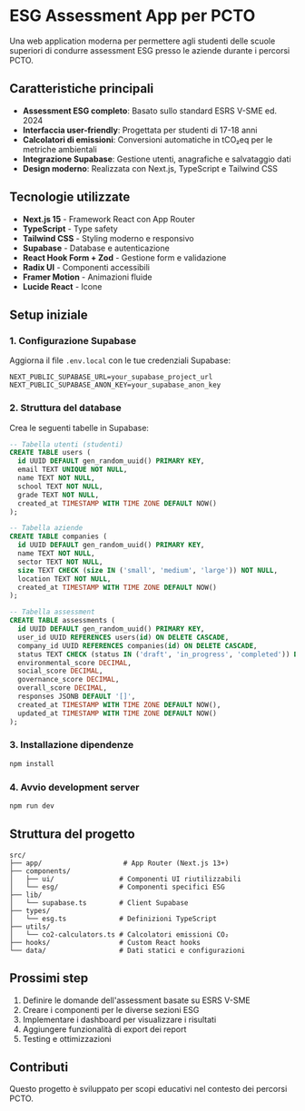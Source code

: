# ESG Assessment App per PCTO

Una web application moderna per permettere agli studenti delle scuole superiori di condurre assessment ESG presso le aziende durante i percorsi PCTO.

## Caratteristiche principali

- **Assessment ESG completo**: Basato sullo standard ESRS V-SME ed. 2024
- **Interfaccia user-friendly**: Progettata per studenti di 17-18 anni
- **Calcolatori di emissioni**: Conversioni automatiche in tCO₂eq per le metriche ambientali
- **Integrazione Supabase**: Gestione utenti, anagrafiche e salvataggio dati
- **Design moderno**: Realizzata con Next.js, TypeScript e Tailwind CSS

## Tecnologie utilizzate

- **Next.js 15** - Framework React con App Router
- **TypeScript** - Type safety
- **Tailwind CSS** - Styling moderno e responsivo
- **Supabase** - Database e autenticazione
- **React Hook Form + Zod** - Gestione form e validazione
- **Radix UI** - Componenti accessibili
- **Framer Motion** - Animazioni fluide
- **Lucide React** - Icone

## Setup iniziale

### 1. Configurazione Supabase

Aggiorna il file `.env.local` con le tue credenziali Supabase:

```env
NEXT_PUBLIC_SUPABASE_URL=your_supabase_project_url
NEXT_PUBLIC_SUPABASE_ANON_KEY=your_supabase_anon_key
```

### 2. Struttura del database

Crea le seguenti tabelle in Supabase:

```sql
-- Tabella utenti (studenti)
CREATE TABLE users (
  id UUID DEFAULT gen_random_uuid() PRIMARY KEY,
  email TEXT UNIQUE NOT NULL,
  name TEXT NOT NULL,
  school TEXT NOT NULL,
  grade TEXT NOT NULL,
  created_at TIMESTAMP WITH TIME ZONE DEFAULT NOW()
);

-- Tabella aziende
CREATE TABLE companies (
  id UUID DEFAULT gen_random_uuid() PRIMARY KEY,
  name TEXT NOT NULL,
  sector TEXT NOT NULL,
  size TEXT CHECK (size IN ('small', 'medium', 'large')) NOT NULL,
  location TEXT NOT NULL,
  created_at TIMESTAMP WITH TIME ZONE DEFAULT NOW()
);

-- Tabella assessment
CREATE TABLE assessments (
  id UUID DEFAULT gen_random_uuid() PRIMARY KEY,
  user_id UUID REFERENCES users(id) ON DELETE CASCADE,
  company_id UUID REFERENCES companies(id) ON DELETE CASCADE,
  status TEXT CHECK (status IN ('draft', 'in_progress', 'completed')) DEFAULT 'draft',
  environmental_score DECIMAL,
  social_score DECIMAL,
  governance_score DECIMAL,
  overall_score DECIMAL,
  responses JSONB DEFAULT '[]',
  created_at TIMESTAMP WITH TIME ZONE DEFAULT NOW(),
  updated_at TIMESTAMP WITH TIME ZONE DEFAULT NOW()
);
```

### 3. Installazione dipendenze

```bash
npm install
```

### 4. Avvio development server

```bash
npm run dev
```

## Struttura del progetto

```
src/
├── app/                    # App Router (Next.js 13+)
├── components/
│   ├── ui/                # Componenti UI riutilizzabili
│   └── esg/               # Componenti specifici ESG
├── lib/
│   └── supabase.ts        # Client Supabase
├── types/
│   └── esg.ts             # Definizioni TypeScript
├── utils/
│   └── co2-calculators.ts # Calcolatori emissioni CO₂
├── hooks/                 # Custom React hooks
└── data/                  # Dati statici e configurazioni
```

## Prossimi step

1. Definire le domande dell'assessment basate su ESRS V-SME
2. Creare i componenti per le diverse sezioni ESG
3. Implementare i dashboard per visualizzare i risultati
4. Aggiungere funzionalità di export dei report
5. Testing e ottimizzazioni

## Contributi

Questo progetto è sviluppato per scopi educativi nel contesto dei percorsi PCTO.
